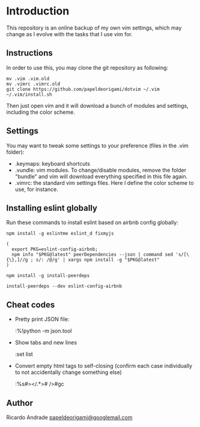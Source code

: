 Introduction
==========================

This repository is an online backup of my own vim settings, which may change as I evolve with the tasks that I use vim for.

Instructions
-------------------------

In order to use this, you may clone the git repository as following:

    mv .vim .vim.old
    mv .vimrc .vimrc.old
    git clone https://github.com/papeldeorigami/dotvim ~/.vim
    ~/.vim/install.sh

Then just open vim and it will download a bunch of modules and settings, including the color scheme.

Settings
-------------------------

You may want to tweak some settings to your preference (files in the .vim folder):
  - .keymaps: keyboard shortcuts
  - .vundle: vim modules. To change/disable modules, remove the folder "bundle" and vim will download everything specified in this file again.
  - .vimrc: the standard vim settings files. Here I define the color scheme to use, for instance.

Installing eslint globally
-------------------------

Run these commands to install eslint based on airbnb config globally:

    npm install -g eslintme eslint_d fixmyjs

    (
      export PKG=eslint-config-airbnb;
      npm info "$PKG@latest" peerDependencies --json | command sed 's/[\{\},]//g ; s/: /@/g' | xargs npm install -g "$PKG@latest"
    )

    npm install -g install-peerdeps

    install-peerdeps --dev eslint-config-airbnb

Cheat codes
-------------------------

- Pretty print JSON file:

    :%!python -m json.tool
            
- Show tabs and new lines

    :set list

- Convert empty html tags to self-closing (confirm each case individually to not accidentally change something else)

    :%s#></.*># />#gc

Author
-------------------------

Ricardo Andrade <papeldeorigami@googlemail.com>
